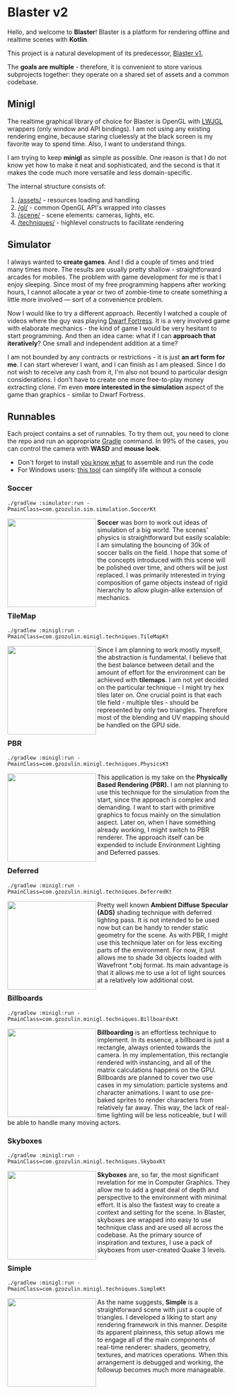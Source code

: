 
# Blaster v2
Hello, and welcome to **Blaster**!
Blaster is a platform for rendering offline and realtime scenes with **Kotlin**.

This project is a natural development of its predecessor, [Blaster v1.](https://github.com/gzozulin/blaster)

The **goals are multiple** - therefore, it is convenient to store various subprojects together: they operate on a shared set of assets and a common codebase.

## Minigl
The realtime graphical library of choice for Blaster is OpenGL with [LWJGL](https://www.lwjgl.org/) wrappers (only window and API bindings). I am not using any existing rendering engine, because staring cluelessly at the black screen is my favorite way to spend time. Also, I want to understand things.

I am trying to keep **minigl** as simple as possible. One reason is that I do not know yet how to make it neat and sophisticated, and the second is that it makes the code much more versatile and less domain-specific.

The internal structure consists of:
1. [/assets/](https://github.com/gzozulin/blasterV2/tree/master/minigl/src/main/kotlin/com/gzozulin/minigl/assets) - resources loading and handling
2. [/gl/](https://github.com/gzozulin/blasterV2/tree/master/minigl/src/main/kotlin/com/gzozulin/minigl/gl)	- common OpenGL API's wrapped into classes
3. [/scene/](https://github.com/gzozulin/blasterV2/tree/master/minigl/src/main/kotlin/com/gzozulin/minigl/scene) - scene elements: cameras, lights, etc.
4. [/techniques/](https://github.com/gzozulin/blasterV2/tree/master/minigl/src/main/kotlin/com/gzozulin/minigl/techniques) - highlevel constructs to facilitate rendering

## Simulator
I always wanted to **create games**. And I did a couple of times and tried many times more. The results are usually pretty shallow - straightforward arcades for mobiles. The problem with game development for me is that I enjoy sleeping. Since most of my free programming happens after working hours, I cannot allocate a year or two of zombie-time to create something a little more involved — sort of a convenience problem.

Now I would like to try a different approach. Recently I watched a couple of videos where the guy was playing [Dwarf Fortress](http://www.bay12games.com/dwarves/). It is a very involved game with elaborate mechanics - the kind of game I would be very hesitant to start programming. And then an idea came: what if I can **approach that iteratively**? One small and independent addition at a time?

I am not bounded by any contracts or restrictions  - it is just **an art form for me**. I can start wherever I want, and I can finish as I am pleased. Since I do not wish to receive any cash from it, I'm also not bound to particular design considerations. I don't have to create one more free-to-play money extracting clone. I'm even **more interested in the simulation** aspect of the game than graphics - similar to Dwarf Fortress.

## Runnables
Each project contains a set of runnables. To try them out, you need to clone the repo and run an appropriate [Gradle](https://docs.gradle.org/current/userguide/application_plugin.html) command. In 99% of the cases, you can control the camera with **WASD** and **mouse look**.

* Don't forget to install [you know what](https://www.oracle.com/ca-en/java/technologies/javase/javase-jdk8-downloads.html) to assemble and run the code
* For Windows users: [this tool](https://gitforwindows.org/) can simplify life without a console

### Soccer
```./gradlew :simulator:run -PmainClass=com.gzozulin.sim.simulation.SoccerKt```

<img align="left" width="200px" src="http://gzozulin.com/wp-content/uploads/2020/07/balls.png" />
<b>Soccer</b> was born to work out ideas of simulation of a big world. The scenes' physics is straightforward but easily scalable: I am simulating the bouncing of 30k of soccer balls on the field. I hope that some of the concepts introduced with this scene will be polished over time, and others will be just replaced. I was primarily interested in trying <href src="https://www.gamasutra.com/view/feature/3355/postmortem_thief_the_dark_project.php?print=1">composition</href> of game objects instead of rigid hierarchy to allow plugin-alike extension of mechanics.

### TileMap
```./gradlew :minigl:run -PmainClass=com.gzozulin.minigl.techniques.TileMapKt```

<img align="left" width="200px" src="http://gzozulin.com/wp-content/uploads/2020/07/tileeeees.png" />
Since I am planning to work mostly myself, the abstraction is fundamental. I believe that the best balance between detail and the amount of effort for the environment can be achieved with <b>tilemaps</b>. I am not yet decided on the particular technique - I might try <href src="https://www.gog.com/game/fallout_2">hex tiles</href> later on. One crucial point is that each tile field - multiple tiles - should be represented by only two triangles. Therefore most of the blending and UV mapping should be handled on the GPU side.

### PBR
```./gradlew :minigl:run -PmainClass=com.gzozulin.minigl.techniques.PhysicsKt```

<img align="left" width="200px" src="http://gzozulin.com/wp-content/uploads/2020/07/mandalorian.png" />
This application is my take on the <b>Physically Based Rendering (PBR).</b> I am not planning to use this technique for the simulation from the start, since the approach is complex and demanding. I want to start with primitive graphics to focus mainly on the simulation aspect. Later on, when I have something already working, I might switch to PBR renderer. The approach itself can be expended to include Environment Lighting and Deferred passes.

### Deferred
```./gradlew :minigl:run -PmainClass=com.gzozulin.minigl.techniques.DeferredKt```

<img align="left" width="200px" src="http://gzozulin.com/wp-content/uploads/2020/07/runhgold1.png" />
Pretty well known <b>Ambient Diffuse Specular (ADS)</b> shading technique with deferred lighting pass. It is not intended to be used now but can be handy to render static geometry for the scene. As with PBR, I might use this technique later on for less exciting parts of the environment. For now, it just allows me to shade 3d objects loaded with Wavefront *.obj format. Its main advantage is that it allows me to use a lot of light sources at a relatively low additional cost.


### Billboards
```./gradlew :minigl:run -PmainClass=com.gzozulin.minigl.techniques.BillboardsKt```

<img align="left" width="200px" src="http://gzozulin.com/wp-content/uploads/2020/03/text.png" /> <b>Billboarding</b> is an effortless technique to implement. In its essence, a billboard is just a rectangle, always oriented towards the camera. In my implementation, this rectangle rendered with instancing, and all of the matrix calculations happens on the GPU. Billboards are planned to cover two use cases in my simulation: particle systems and character animations. I want to use pre-baked sprites to render characters from relatively far away. This way, the lack of real-time lighting will be less noticeable, but I will be able to handle many moving actors.

### Skyboxes
```./gradlew :minigl:run -PmainClass=com.gzozulin.minigl.techniques.SkyboxKt```

<img align="left" width="200px" src="http://gzozulin.com/wp-content/uploads/2020/03/skybox.png" />
<b>Skyboxes</b> are, so far, the most significant revelation for me in Computer Graphics. They allow me to add a great deal of depth and perspective to the environment with minimal effort. It is also the fastest way to create a context and setting for the scene. In Blaster, skyboxes are wrapped into easy to use technique class and are used all across the codebase. As the primary source of inspiration and textures, I use a pack of skyboxes from user-created Quake 3 levels.

### Simple
```./gradlew :minigl:run -PmainClass=com.gzozulin.minigl.techniques.SimpleKt```

<img align="left" width="200px" src="http://gzozulin.com/wp-content/uploads/2020/07/simple.png" />
As the name suggests, <b>Simple</b> is a straightforward scene with just a couple of triangles. I developed a liking to start any rendering framework in this manner. Despite its apparent plainness, this setup allows me to engage all of the main components of real-time renderer: shaders, geometry, textures, and matrices operations. When this arrangement is debugged and working, the followup becomes much more manageable.

